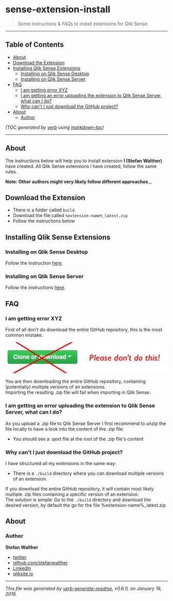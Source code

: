 # sense-extension-install

> Some instructions & FAQs to install extensions for Qlik Sense.

---

## Table of Contents

- [About](#about)
- [Download the Extension](#download-the-extension)
- [Installing Qlik Sense Extensions](#installing-qlik-sense-extensions)
  * [Installing on Qlik Sense Desktop](#installing-on-qlik-sense-desktop)
  * [Installing on Qlik Sense Server](#installing-on-qlik-sense-server)
- [FAQ](#faq)
  * [I am getting error XYZ](#i-am-getting-error-xyz)
  * [I am getting an error uploading the extension to Qlik Sense Server, what can I do?](#i-am-getting-an-error-uploading-the-extension-to-qlik-sense-server-what-can-i-do)
  * [Why can't I just download the GitHub project?](#why-cant-i-just-download-the-github-project)
- [About](#about-1)
  * [Author](#author)

_(TOC generated by [verb](https://github.com/verbose/verb) using [markdown-toc](https://github.com/jonschlinkert/markdown-toc))_

---

## About

The instructions below will help you to install extension **I (Stefan Walther)** have created. All Qlik Sense extensions I have created, follow the same rules.

__Note: Other authors might very likely follow different approaches.___

## Download the Extension

- There is a folder called `build`. 
- Download the file called `%extension-name%_latest.zip`
- Follow the instructions below

## Installing Qlik Sense Extensions

### Installing on Qlik Sense Desktop

Follow the instruction [here](http://help.qlik.com/en-US/sense-developer/September2017/Subsystems/Extensions/Content/Howtos/deploy-extensions.htm).

### Installing on Qlik Sense Server

Follow the instructions [here](http://help.qlik.com/en-US/sense-developer/September2017/Subsystems/Extensions/Content/Howtos/deploy-extensions.htm).

## FAQ

### I am getting error XYZ

First of all don't do download the entire GitHub repository, this is the most common mistake.

![](./docs/images/dont-github-download.png)

You are then downloading the entire GitHub repository, containing (potentially) multiple versions of an extensions.  
Importing the resulting .zip file will fail when importing in Qlik Sense.

### I am getting an error uploading the extension to Qlik Sense Server, what can I do?  

As you upload a .zip file to Qlik Sense Server I first recommend to unzip the file locally to have a look into the content of the .zip file:

- You should see a .qext file at the root of the .zip file's content

### Why can't I just download the GitHub project?  

I have structured all my extensions in the same way:

- There is a `./build` directory where you can download multiple versions of an extension.

If you download the entire GitHub repository, it will contain most likely multiple .zip files containing a specific version of an extension.  
The solution is simple: Go to the `./build` directory and download the desired version, by default the go for the file %extension-name%_latest.zip

## About

### Author
**Stefan Walther**

* [twitter](http://twitter.com/waltherstefan)  
* [github.com/stefanwalther](http://github.com/stefanwalther) 
* [LinkedIn](https://www.linkedin.com/in/stefanwalther/) 
* [qliksite.io](http://qliksite.io)

***

_This file was generated by [verb-generate-readme](https://github.com/verbose/verb-generate-readme), v0.6.0, on January 19, 2018._

